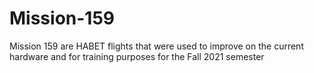 # Mission-159
Mission 159 are HABET flights that were used to improve on the current hardware and for training purposes for the Fall 2021 semester
